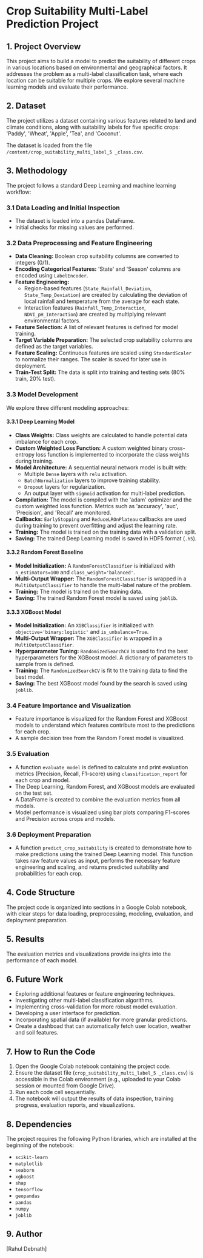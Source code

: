 # Crop Suitability Multi-Label Prediction Project

## 1. Project Overview

This project aims to build a model to predict the suitability of different crops in various locations based on environmental and geographical factors. It addresses the problem as a multi-label classification task, where each location can be suitable for multiple crops. We explore several machine learning models and evaluate their performance.

## 2. Dataset

The project utilizes a dataset containing various features related to land and climate conditions, along with suitability labels for five specific crops: 'Paddy', 'Wheat', 'Apple', 'Tea', and 'Coconut'.

The dataset is loaded from the file `/content/crop_suitability_multi_label_5 _class.csv`.

## 3. Methodology

The project follows a standard Deep Learning and machine learning workflow:

### 3.1 Data Loading and Initial Inspection

- The dataset is loaded into a pandas DataFrame.
- Initial checks for missing values are performed.

### 3.2 Data Preprocessing and Feature Engineering

- **Data Cleaning:** Boolean crop suitability columns are converted to integers (0/1).
- **Encoding Categorical Features:** 'State' and 'Season' columns are encoded using `LabelEncoder`.
- **Feature Engineering:**
    - Region-based features (`State_Rainfall_Deviation`, `State_Temp_Deviation`) are created by calculating the deviation of local rainfall and temperature from the average for each state.
    - Interaction features (`Rainfall_Temp_Interaction`, `NDVI_pH_Interaction`) are created by multiplying relevant environmental factors.
- **Feature Selection:** A list of relevant features is defined for model training.
- **Target Variable Preparation:** The selected crop suitability columns are defined as the target variables.
- **Feature Scaling:** Continuous features are scaled using `StandardScaler` to normalize their ranges. The scaler is saved for later use in deployment.
- **Train-Test Split:** The data is split into training and testing sets (80% train, 20% test).

### 3.3 Model Development

We explore three different modeling approaches:

#### 3.3.1 Deep Learning Model

- **Class Weights:** Class weights are calculated to handle potential data imbalance for each crop.
- **Custom Weighted Loss Function:** A custom weighted binary cross-entropy loss function is implemented to incorporate the class weights during training.
- **Model Architecture:** A sequential neural network model is built with:
    - Multiple `Dense` layers with `relu` activation.
    - `BatchNormalization` layers to improve training stability.
    - `Dropout` layers for regularization.
    - An output layer with `sigmoid` activation for multi-label prediction.
- **Compilation:** The model is compiled with the 'adam' optimizer and the custom weighted loss function. Metrics such as 'accuracy', 'auc', 'Precision', and 'Recall' are monitored.
- **Callbacks:** `EarlyStopping` and `ReduceLROnPlateau` callbacks are used during training to prevent overfitting and adjust the learning rate.
- **Training:** The model is trained on the training data with a validation split.
- **Saving:** The trained Deep Learning model is saved in HDF5 format (`.h5`).

#### 3.3.2 Random Forest Baseline

- **Model Initialization:** A `RandomForestClassifier` is initialized with `n_estimators=100` and `class_weight='balanced'`.
- **Multi-Output Wrapper:** The `RandomForestClassifier` is wrapped in a `MultiOutputClassifier` to handle the multi-label nature of the problem.
- **Training:** The model is trained on the training data.
- **Saving:** The trained Random Forest model is saved using `joblib`.

#### 3.3.3 XGBoost Model

- **Model Initialization:** An `XGBClassifier` is initialized with `objective='binary:logistic'` and `is_unbalance=True`.
- **Multi-Output Wrapper:** The `XGBClassifier` is wrapped in a `MultiOutputClassifier`.
- **Hyperparameter Tuning:** `RandomizedSearchCV` is used to find the best hyperparameters for the XGBoost model. A dictionary of parameters to sample from is defined.
- **Training:** The `RandomizedSearchCV` is fit to the training data to find the best model.
- **Saving:** The best XGBoost model found by the search is saved using `joblib`.

### 3.4 Feature Importance and Visualization

- Feature importance is visualized for the Random Forest and XGBoost models to understand which features contribute most to the predictions for each crop.
- A sample decision tree from the Random Forest model is visualized.

### 3.5 Evaluation

- A function `evaluate_model` is defined to calculate and print evaluation metrics (Precision, Recall, F1-score) using `classification_report` for each crop and model.
- The Deep Learning, Random Forest, and XGBoost models are evaluated on the test set.
- A DataFrame is created to combine the evaluation metrics from all models.
- Model performance is visualized using bar plots comparing F1-scores and Precision across crops and models.

### 3.6 Deployment Preparation

- A function `predict_crop_suitability` is created to demonstrate how to make predictions using the trained Deep Learning model. This function takes raw feature values as input, performs the necessary feature engineering and scaling, and returns predicted suitability and probabilities for each crop.

## 4. Code Structure

The project code is organized into sections in a Google Colab notebook, with clear steps for data loading, preprocessing, modeling, evaluation, and deployment preparation.

## 5. Results

The evaluation metrics and visualizations provide insights into the performance of each model.

## 6. Future Work

- Exploring additional features or feature engineering techniques.
- Investigating other multi-label classification algorithms.
- Implementing cross-validation for more robust model evaluation.
- Developing a user interface for prediction.
- Incorporating spatial data (if available) for more granular predictions.
- Create a dashboad that can automatically fetch user location, weather and soil features.

## 7. How to Run the Code

1. Open the Google Colab notebook containing the project code.
2. Ensure the dataset file (`crop_suitability_multi_label_5 _class.csv`) is accessible in the Colab environment (e.g., uploaded to your Colab session or mounted from Google Drive).
3. Run each code cell sequentially.
4. The notebook will output the results of data inspection, training progress, evaluation reports, and visualizations.

## 8. Dependencies

The project requires the following Python libraries, which are installed at the beginning of the notebook:

- `scikit-learn`
- `matplotlib`
- `seaborn`
- `xgboost`
- `shap`
- `tensorflow`
- `geopandas`
- `pandas`
- `numpy`
- `joblib`

## 9. Author

[Rahul Debnath]
